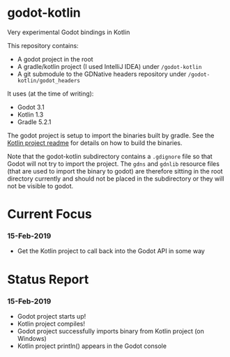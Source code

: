 # godot-kotlin
Very experimental Godot bindings in Kotlin

This repository contains:
 - A godot project in the root
 - A gradle/kotlin project (I used IntelliJ IDEA) under `/godot-kotlin`
 - A git submodule to the GDNative headers repository under `/godot-kotlin/godot_headers`

It uses (at the time of writing):
 - Godot 3.1
 - Kotlin 1.3
 - Gradle 5.2.1

The godot project is setup to import the binaries built by gradle.
See the [Kotlin project readme](/godot-kotlin/README.md) for details on how to build the binaries.

Note that the godot-kotlin subdirectory contains a `.gdignore` file so that Godot will not try to import the project. 
The `gdns` and `gdnlib` resource files (that are used to import the binary to godot) are therefore sitting in the root directory
currently and should not be placed in the subdirectory or they will not be visible to godot.


# Current Focus
### 15-Feb-2019
 - Get the Kotlin project to call back into the Godot API in some way
 

# Status Report
### 15-Feb-2019
 - Godot project starts up!
 - Kotlin project compiles!
 - Godot project successfully imports binary from Kotlin project (on Windows)
 - Kotlin project println() appears in the Godot console
